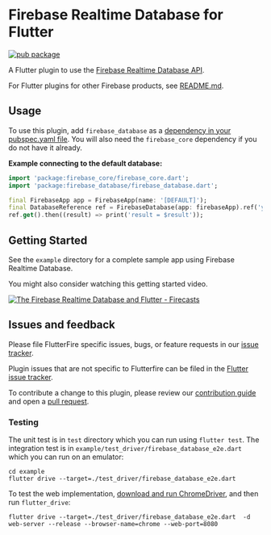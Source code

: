 # Firebase Realtime Database for Flutter

[![pub package](https://img.shields.io/pub/v/firebase_database.svg)](https://pub.dev/packages/firebase_database)

A Flutter plugin to use the [Firebase Realtime Database API](https://firebase.google.com/products/database/).

For Flutter plugins for other Firebase products, see [README.md](https://github.com/FirebaseExtended/flutterfire/blob/master/README.md).

## Usage

To use this plugin, add `firebase_database` as a [dependency in your pubspec.yaml file](https://flutter.dev/docs/development/packages-and-plugins/using-packages). You will also need the `firebase_core` dependency if you do not have it already.

**Example connecting to the default database:**
```dart
import 'package:firebase_core/firebase_core.dart';
import 'package:firebase_database/firebase_database.dart';

final FirebaseApp app = FirebaseApp(name: '[DEFAULT]');
final DatabaseReference ref = FirebaseDatabase(app: firebaseApp).ref('your_db_child');
ref.get().then((result) => print('result = $result'));
```

## Getting Started

See the `example` directory for a complete sample app using Firebase Realtime Database.

You might also consider watching this getting started video.

[![The Firebase Realtime Database and Flutter - Firecasts](https://img.youtube.com/vi/sXBJZD0fBa4/0.jpg)](https://www.youtube.com/watch?v=sXBJZD0fBa4)

## Issues and feedback

Please file FlutterFire specific issues, bugs, or feature requests in our [issue tracker](https://github.com/FirebaseExtended/flutterfire/issues/new).

Plugin issues that are not specific to Flutterfire can be filed in the [Flutter issue tracker](https://github.com/flutter/flutter/issues/new).

To contribute a change to this plugin,
please review our [contribution guide](https://github.com/FirebaseExtended/flutterfire/blob/master/CONTRIBUTING.md)
and open a [pull request](https://github.com/FirebaseExtended/flutterfire/pulls).

### Testing
The unit test is in `test` directory which you can run using `flutter test`.
The integration test is in `example/test_driver/firebase_database_e2e.dart` which you can run on an emulator:
```
cd example
flutter drive --target=./test_driver/firebase_database_e2e.dart
```

To test the web implementation, [download and run ChromeDriver](https://flutter.dev/docs/testing/integration-tests#running-in-a-browser), and then run `flutter_drive`:

```
flutter drive --target=./test_driver/firebase_database_e2e.dart  -d web-server --release --browser-name=chrome --web-port=8080
```
